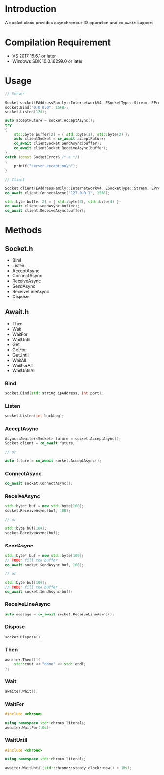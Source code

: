 # Introduction
A socket class provides asynchronous IO operation and `co_await` support

# Compilation Requirement
* VS 2017 15.6.1 or later
* Windows SDK 10.0.16299.0 or later

# Usage

```c++
// Server

Socket socket(EAddressFamily::InternetworkV4, ESocketType::Stream, EProtocolType::Tcp);
socket.Bind("0.0.0.0", 1568);
socket.Listen(128);

auto acceptFuture = socket.AcceptAsync();
try
{
	std::byte buffer[2] = { std::byte(1), std::byte(2) };
	auto clientSocket = co_await acceptFuture;
	co_await clientSocket.SendAsync(buffer);
	co_await clientSocket.ReceiveAsync(buffer);
}
catch (const SocketError& /* e */)
{
	printf("server exception\n");
}

// Client

Socket client(EAddressFamily::InternetworkV4, ESocketType::Stream, EProtocolType::Tcp);
co_await client.ConnectAsync("127.0.0.1", 1568);

std::byte buffer[2] = { std::byte(3), std::byte(4) };
co_await client.SendAsync(buffer);
co_await client.ReceiveAsync(buffer);
```

# Methods

## Socket.h

* Bind
* Listen
* AcceptAsync
* ConnectAsync
* ReceiveAsync
* SendAsync
* ReceiveLineAsync
* Dispose

## Await.h

* Then
* Wait
* WaitFor
* WaitUntil
* Get
* GetFor
* GetUntil
* WaitAll
* WaitForAll
* WaitUntilAll


### Bind

```c++
socket.Bind(std::string ipAddress, int port);
```

### Listen

```c++
socket.Listen(int backLog);
```

### AcceptAsync

```c++
Async::Awaiter<Socket> future = socket.AcceptAsync();
Socket client = co_await future;

// or

auto future = co_await socket.AcceptAsync();
```

### ConnectAsync

```c++
co_await socket.ConnectAsync();
```

### ReceiveAsync

```c++
std::byte* buf = new std::byte[100];
socket.ReceiveAsync(buf, 100);

// or

std::byte buf[100];
socket.ReceiveAsync(buf);
```

### SendAsync

```c++
std::byte* buf = new std::byte[100];
// TODO: fill the buffer
co_await socket.SendAsync(buf, 100);

// or

std::byte buf[100];
// TODO: fill the buffer
co_await socket.SendAsync(buf);
```

### ReceiveLineAsync

```c++
auto message = co_await socket.ReceiveLineAsync();
```

### Dispose

```c++
socket.Dispose();
```

### Then

```c++
awaiter.Then([]{
	std::cout << "done" << std::endl;
};
```

### Wait

```c++
awaiter.Wait();
```

### WaitFor
```c++
#include <chrono>

using namespace std::chrono_literals;
awaiter.WaitFor(10s);
```

### WaitUntil
```c++
#include <chrono>

using namespace std::chrono_literals;

awaiter.WaitUntil(std::chrono::steady_clock::now() + 10s);
```

